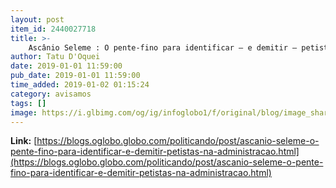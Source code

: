 ```yaml
---
layout: post
item_id: 2440027718
title: >-
    Ascânio Seleme : O pente-fino para identificar – e demitir – petistas na administração : Politicando
author: Tatu D'Oquei
date: 2019-01-01 11:59:00
pub_date: 2019-01-01 11:59:00
time_added: 2019-01-02 01:15:24
category: avisamos
tags: []
image: https://i.glbimg.com/og/ig/infoglobo1/f/original/blog/image_share/politicando.jpg
---
```


**Link:** [https://blogs.oglobo.globo.com/politicando/post/ascanio-seleme-o-pente-fino-para-identificar-e-demitir-petistas-na-administracao.html](https://blogs.oglobo.globo.com/politicando/post/ascanio-seleme-o-pente-fino-para-identificar-e-demitir-petistas-na-administracao.html)


